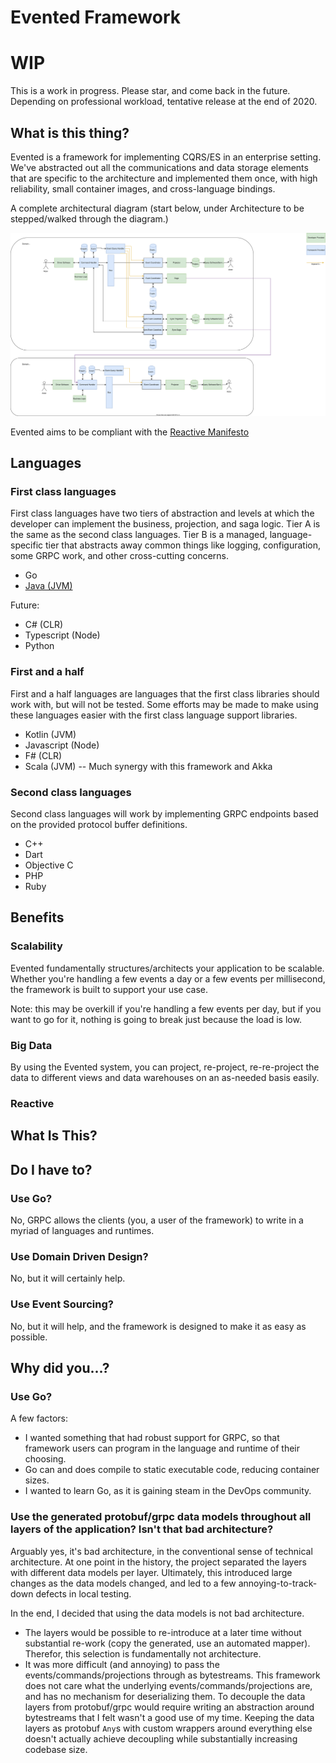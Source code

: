 # Evented Framework
# WIP
This is a work in progress.  Please star, and come back in the future.  Depending on professional workload, tentative release at the end of 2020.

## What is this thing?

Evented is a framework for implementing CQRS/ES in an enterprise setting.  We've abstracted out all the communications and data storage elements that are specific to the architecture and implemented them once, with high reliability, small container images, and cross-language bindings.

A complete architectural diagram (start below, under Architecture to be stepped/walked through the diagram.)

![Full Architectural Diagram](https://github.com/benjaminabbitt/evented/blob/master/Evented.svg)

Evented aims to be compliant with the [Reactive Manifesto](https://www.reactivemanifesto.org/)

## Languages
### First class languages
First class languages have two tiers of abstraction and levels at which the developer can implement the business, projection, and saga logic.  Tier A is the same as the second class languages.  Tier B is a managed, language-specific tier that abstracts away common things like logging, configuration, some GRPC work, and other cross-cutting concerns.

* Go
* [Java (JVM)](https://github.com/benjaminabbitt/evented-url)

Future:

* C# (CLR)
* Typescript (Node)
* Python

### First and a half
First and a half languages are languages that the first class libraries should work with, but will not be tested.  Some efforts may be made to make using these languages easier with the first class language support libraries.

* Kotlin (JVM)
* Javascript (Node)
* F# (CLR)
* Scala (JVM) -- Much synergy with this framework and Akka

### Second class languages
Second class languages will work by implementing GRPC endpoints based on the provided protocol buffer definitions.  
* C++
* Dart
* Objective C
* PHP
* Ruby

## Benefits
### Scalability
Evented fundamentally structures/architects your application to be scalable.  Whether you're handling a few events a day or a few events per millisecond, the framework is built to support your use case.

Note: this may be overkill if you're handling a few events per day, but if you want to go for it, nothing is going to break just because the load is low.

### 
### Big Data
By using the Evented system, you can project, re-project, re-re-project the data to different views and data warehouses on an as-needed basis easily.

### Reactive

### 

## What Is This?

## Do I have to?
### Use Go?
No, GRPC allows the clients (you, a user of the framework) to write in a myriad of languages and runtimes.

### Use Domain Driven Design?
No, but it will certainly help.

### Use Event Sourcing?
No, but it will help, and the framework is designed to make it as easy as possible.

## Why did you...?
### Use Go?
A few factors:
* I wanted something that had robust support for GRPC, so that framework users can program in the language and runtime of their choosing.
* Go can and does compile to static executable code, reducing container sizes.
* I wanted to learn Go, as it is gaining steam in the DevOps community.

### Use the generated protobuf/grpc data models throughout all layers of the application?  Isn't that bad architecture?
Arguably yes, it's bad architecture, in the conventional sense of technical architecture.  At one point in the history, the project separated the layers with different data models per layer.  Ultimately, this introduced large changes as the data models changed, and led to a few annoying-to-track-down defects in local testing.

In the end, I decided that using the data models is not bad architecture.
* The layers would be possible to re-introduce at a later time without substantial re-work (copy the generated, use an automated mapper).  Therefor, this selection is fundamentally not architecture.
* It was more difficult (and annoying) to pass the events/commands/projections through as bytestreams.  This framework does not care what the underlying events/commands/projections are, and has no mechanism for deserializing them.  To decouple the data layers from protobuf/grpc would require writing an abstraction around bytestreams that I felt wasn't a good use of my time.  Keeping the data layers as protobuf `Any`s with custom wrappers around everything else doesn't actually achieve decoupling while substantially increasing codebase size. 
